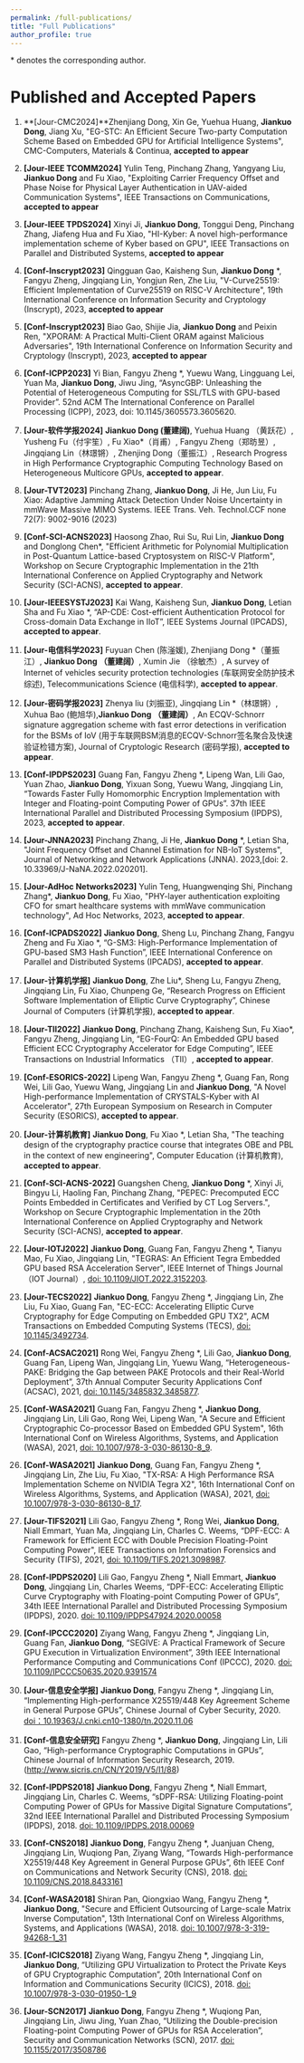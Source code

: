 ```yaml
---
permalink: /full-publications/
title: "Full Publications"
author_profile: true
---
```

 
\* denotes the corresponding author.

Published and Accepted Papers
======


1. **[Jour-CMC2024]**Zhenjiang Dong, Xin Ge, Yuehua Huang, **Jiankuo Dong**, Jiang Xu, "EG-STC: An Efficient Secure Two-party Computation Scheme Based on Embedded GPU for Artificial Intelligence Systems", CMC-Computers, Materials & Continua, **accepted to appear**

1. **[Jour-IEEE TCOMM2024]**  Yulin Teng, Pinchang Zhang, Yangyang Liu, **Jiankuo Dong** and Fu Xiao, "Exploiting Carrier Frequency Offset and Phase Noise for Physical Layer Authentication in UAV-aided Communication Systems", IEEE Transactions on Communications, **accepted to appear**

1. **[Jour-IEEE TPDS2024]** Xinyi Ji, **Jiankuo Dong**, Tonggui Deng, Pinchang Zhang, Jiafeng Hua and Fu Xiao, "HI-Kyber: A novel high-performance implementation scheme of Kyber based on GPU", IEEE Transactions on Parallel and Distributed Systems, **accepted to appear**

1. **[Conf-Inscrypt2023]** Qingguan Gao, Kaisheng Sun, **Jiankuo Dong** *, Fangyu Zheng, Jingqiang Lin, Yongjun Ren, Zhe Liu, "V-Curve25519: Efficient Implementation of Curve25519 on RISC-V Architecture", 19th International Conference on Information Security and Cryptology (Inscrypt), 2023, **accepted to appear**

1. **[Conf-Inscrypt2023]** Biao Gao, Shijie Jia, **Jiankuo Dong** and Peixin Ren, "XPORAM: A Practical Multi-Client ORAM against Malicious Adversaries", 19th International Conference on Information Security and Cryptology (Inscrypt), 2023, **accepted to appear**

1. **[Conf-ICPP2023]** Yi Bian, Fangyu Zheng *, Yuewu Wang, Lingguang Lei, Yuan Ma, **Jiankuo Dong**, Jiwu Jing, “AsyncGBP: Unleashing the Potential of Heterogeneous Computing for SSL/TLS with GPU-based Provider”. 52nd ACM The International Conference on Parallel Processing (ICPP), 2023, doi: 10.1145/3605573.3605620.

1. **[Jour-软件学报2024]** **Jiankuo Dong (董建阔)**, Yuehua Huang （黄跃花）, Yusheng Fu（付宇笙）, Fu Xiao*（肖甫）, Fangyu Zheng（郑昉昱）, Jingqiang Lin（林璟锵）, Zhenjing Dong（董振江）, Research Progress in High Performance Cryptographic Computing Technology Based on Heterogeneous Multicore GPUs, **accepted to appear**.

1. **[Jour-TVT2023]** Pinchang Zhang, **Jiankuo Dong**, Ji He, Jun Liu, Fu Xiao: Adaptive Jamming Attack Detection Under Noise Uncertainty in mmWave Massive MIMO Systems. IEEE Trans. Veh. Technol.CCF none 72(7): 9002-9016 (2023)

1. **[Conf-SCI-ACNS2023]** Haosong Zhao, Rui Su, Rui Lin, **Jiankuo Dong** and Donglong Chen*, "Efficient Arithmetic for Polynomial Multiplication in Post-Quantum Lattice-based Cryptosystem on RISC-V Platform",  Workshop on Secure Cryptographic Implementation in the 21th International Conference on Applied Cryptography and Network Security (SCI-ACNS), **accepted to appear**.

1. **[Jour-IEEESYSTJ2023]** Kai Wang, Kaisheng Sun, **Jiankuo Dong**, Letian Sha and Fu Xiao *, “AP-CDE: Cost-efficient Authentication Protocol for Cross-domain Data Exchange in IIoT”, IEEE Systems Journal (IPCADS), **accepted to appear**.

1. **[Jour-电信科学2023]** Fuyuan Chen (陈滏媛), Zhenjiang Dong *（董振江）,  **Jiankuo Dong （董建阔）**, Xumin Jie （徐敏杰）, A survey of Internet of vehicles security protection technologies (车联网安全防护技术综述), Telecommunications Science (电信科学), **accepted to appear**.

1. **[Jour-密码学报2023]** Zhenya liu (刘振亚), Jingqiang Lin *（林璟锵）, Xuhua Bao (鲍旭华),**Jiankuo Dong （董建阔）**, An ECQV-Schnorr signature aggregation scheme with fast error detections in verification for the BSMs of IoV (用于车联网BSM消息的ECQV-Schnorr签名聚合及快速验证检错方案), Journal of Cryptologic Research (密码学报), **accepted to appear**.

1. **[Conf-IPDPS2023]** Guang Fan, Fangyu Zheng *, Lipeng Wan, Lili Gao, Yuan Zhao, **Jiankuo Dong**, Yixuan Song, Yuewu Wang, Jingqiang Lin, “Towards Faster Fully Homomorphic Encryption Implementation with Integer and Floating-point Computing Power of GPUs”. 37th IEEE International Parallel and Distributed Processing Symposium (IPDPS), 2023, **accepted to appear**.

1. **[Jour-JNNA2023]** Pinchang Zhang, Ji He, **Jiankuo Dong** *, Letian Sha, "Joint Frequency Offset and Channel Estimation for NB-IoT Systems", Journal of Networking and Network Applications (JNNA). 2023,[doi: 2. 10.33969/J-NaNA.2022.020201].

1. **[Jour-AdHoc Networks2023]** Yulin Teng, Huangwenqing Shi, Pinchang Zhang*, **Jiankuo Dong**, Fu Xiao, "PHY-layer authentication exploiting CFO for smart healthcare systems with mmWave communication technology", Ad Hoc Networks, 2023,  **accepted to appear**.

1. **[Conf-ICPADS2022]** **Jiankuo Dong**, Sheng Lu, Pinchang Zhang, Fangyu Zheng and Fu Xiao *, “G-SM3: High-Performance Implementation of GPU-based SM3 Hash Function”, IEEE International Conference on Parallel and Distributed Systems (IPCADS), **accepted to appear**.

1. **[Jour-计算机学报]** **Jiankuo Dong**, Zhe Liu*, Sheng Lu, Fangyu Zheng, Jingqiang Lin, Fu Xiao, Chunpeng Ge, “Research Progress on Efficient Software Implementation of Elliptic Curve Cryptography”, Chinese Journal of Computers (计算机学报), **accepted to appear**.

1. **[Jour-TII2022]** **Jiankuo Dong**, Pinchang Zhang, Kaisheng Sun, Fu Xiao*, Fangyu Zheng, Jingqiang Lin, “EG-FourQ: An Embedded GPU based Efficient ECC Cryptography Accelerator for Edge Computing”, IEEE Transactions on Industrial Informatics （TII）, **accepted to appear**.

1. **[Conf-ESORICS-2022]** Lipeng Wan, Fangyu Zheng *, Guang Fan, Rong Wei, Lili Gao, Yuewu Wang, Jingqiang Lin and **Jiankuo Dong**, "A Novel High-performance Implementation of CRYSTALS-Kyber with AI Accelerator",  27th European Symposium on Research in Computer Security (ESORICS), **accepted to appear**.

1. **[Jour-计算机教育]** **Jiankuo Dong**, Fu Xiao *, Letian Sha, "The teaching design of the cryptography practice course that integrates OBE and PBL in the context of new engineering", Computer Education (计算机教育), **accepted to appear**.

1. **[Conf-SCI-ACNS-2022]** Guangshen Cheng, **Jiankuo Dong** *, Xinyi Ji, Bingyu Li, Haoling Fan, Pinchang Zhang, "PEPEC: Precomputed ECC Points Embedded in Certificates and Verified by CT Log Servers.",  Workshop on Secure Cryptographic Implementation in the 20th International Conference on Applied Cryptography and Network Security (SCI-ACNS), **accepted to appear**.

1. **[Jour-IOTJ2022]** **Jiankuo Dong**, Guang Fan, Fangyu Zheng *, Tianyu Mao, Fu Xiao, Jingqiang Lin, "TEGRAS: An Efficient Tegra Embedded GPU based RSA Acceleration Server",  IEEE Internet of Things Journal （IOT Journal）, [doi: 10.1109/JIOT.2022.3152203](https://ieeexplore.ieee.org/abstract/document/9716069).

1. **[Jour-TECS2022]** **Jiankuo Dong**, Fangyu Zheng *, Jingqiang Lin, Zhe Liu, Fu Xiao, Guang Fan, "EC-ECC: Accelerating Elliptic Curve Cryptography for Edge Computing on Embedded GPU TX2", ACM Transactions on Embedded Computing Systems (TECS),  [doi: 10.1145/3492734](https://dl.acm.org/doi/abs/10.1145/3492734).

1. **[Conf-ACSAC2021]** Rong Wei, Fangyu Zheng *, Lili Gao, **Jiankuo Dong**, Guang Fan, Lipeng Wan, Jingqiang Lin, Yuewu Wang,  “Heterogeneous-PAKE: Bridging the Gap between PAKE Protocols and their Real-World Deployment”, 37th Annual Computer Security Applications Conf (ACSAC), 2021, [doi: 10.1145/3485832.3485877](https://dl.acm.org/doi/10.1145/3485832.3485877).

1. **[Conf-WASA2021]** Guang Fan, Fangyu Zheng *, **Jiankuo Dong**, Jingqiang Lin, Lili Gao, Rong Wei, Lipeng Wan, "A Secure and Efficient Cryptographic Co-processor Based on Embedded GPU System", 16th International Conf on Wireless Algorithms, Systems, and Application (WASA), 2021, [doi: 10.1007/978-3-030-86130-8_9](https://link.springer.com/chapter/10.1007%2F978-3-030-86130-8_9).

1. **[Conf-WASA2021]** **Jiankuo Dong**, Guang Fan, Fangyu Zheng *, Jingqiang Lin, Zhe Liu, Fu Xiao, "TX-RSA: A High Performance RSA Implementation Scheme on NVIDIA Tegra X2", 16th International Conf on Wireless Algorithms, Systems, and Application (WASA), 2021, [doi: 10.1007/978-3-030-86130-8_17](https://link.springer.com/chapter/10.1007%2F978-3-030-86130-8_17).

1. **[Jour-TIFS2021]** Lili Gao, Fangyu Zheng *, Rong Wei, **Jiankuo Dong**, Niall Emmart, Yuan Ma, Jingqiang Lin, Charles C. Weems, “DPF-ECC: A Framework for Efficient ECC with Double Precision Floating-Point Computing Power", IEEE Transactions on Information Forensics and Security (TIFS), 2021, [doi: 10.1109/TIFS.2021.3098987](https://ieeexplore.ieee.org/document/9492115).

1. **[Conf-IPDPS2020]** Lili Gao, Fangyu Zheng *, Niall Emmart, **Jiankuo Dong**, Jingqiang Lin, Charles Weems, “DPF-ECC: Accelerating Elliptic Curve Cryptography with Floating-point Computing Power of GPUs”, 34th IEEE International Parallel and Distributed Processing Symposium (IPDPS), 2020. [doi: 10.1109/IPDPS47924.2020.00058](https://ieeexplore.ieee.org/abstract/document/9139772)

1. **[Conf-IPCCC2020]** Ziyang Wang, Fangyu Zheng *, Jingqiang Lin, Guang Fan, **Jiankuo Dong**, “SEGIVE: A Practical Framework of Secure GPU Execution in Virtualization Environment”, 39th IEEE International Performance Computing and Communications Conf (IPCCC), 2020. [doi: 10.1109/IPCCC50635.2020.9391574](https://ieeexplore.ieee.org/document/9391574)

1. **[Jour-信息安全学报]** **Jiankuo Dong**, Fangyu Zheng *, Jingqiang Lin, “Implementing High-performance X25519/448 Key Agreement Scheme in General Purpose GPUs”, Chinese Journal of Cyber Security, 2020. [doi：10.19363/J.cnki.cn10-1380/tn.2020.11.06](http://jcs.iie.ac.cn/xxaqxb/ch/reader/view_abstract.aspx?file_no=20200606&flag=1)

1. **[Conf-信息安全研究]** Fangyu Zheng *, **Jiankuo Dong**, Jingqiang Lin, Lili Gao, “High-performance Cryptographic Computations in GPUs”, Chinese Journal of Information Security Research, 2019. (http://www.sicris.cn/CN/Y2019/V5/I1/88)

1. **[Conf-IPDPS2018]** **Jiankuo Dong**, Fangyu Zheng *, Niall Emmart, Jingqiang Lin, Charles C. Weems, “sDPF-RSA: Utilizing Floating-point Computing Power of GPUs for Massive Digital Signature Computations”, 32nd IEEE International Parallel and Distributed Processing Symposium (IPDPS), 2018. [doi: 10.1109/IPDPS.2018.00069](https://ieeexplore.ieee.org/abstract/document/8425213)

1. **[Conf-CNS2018]** **Jiankuo Dong**, Fangyu Zheng *, Juanjuan Cheng, Jingqiang Lin, Wuqiong Pan, Ziyang Wang, “Towards High-performance X25519/448 Key Agreement in General Purpose GPUs”, 6th IEEE Conf on Communications and Network Security (CNS), 2018. [doi: 10.1109/CNS.2018.8433161](https://ieeexplore.ieee.org/abstract/document/8433161)

1. **[Conf-WASA2018]**  Shiran Pan, Qiongxiao Wang, Fangyu Zheng *, **Jiankuo Dong**, "Secure and Efficient Outsourcing of Large-scale Matrix Inverse Computation", 13th International Conf on Wireless Algorithms, Systems, and Applications (WASA), 2018. [doi: 10.1007/978-3-319-94268-1_31](https://link.springer.com/chapter/10.1007/978-3-319-94268-1_31)

1. **[Conf-ICICS2018]** Ziyang Wang, Fangyu Zheng *, Jingqiang Lin, **Jiankuo Dong**, “Utilizing GPU Virtualization to Protect the Private Keys of GPU Cryptographic Computation”, 20th International Conf on Information and Communications Security (ICICS), 2018. [doi: 10.1007/978-3-030-01950-1_9](https://link.springer.com/chapter/10.1007/978-3-030-01950-1_9)

1. **[Jour-SCN2017]** **Jiankuo Dong**, Fangyu Zheng *, Wuqiong Pan, Jingqiang Lin, Jiwu Jing, Yuan Zhao, “Utilizing the Double-precision Floating-point Computing Power of GPUs for RSA Acceleration”, Security and Communication Networks (SCN), 2017. [doi: 10.1155/2017/3508786](https://www.hindawi.com/Journals/scn/2017/3508786/)

